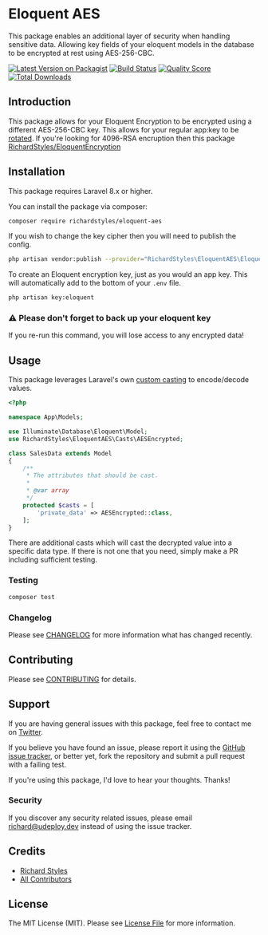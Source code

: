 # Eloquent AES

This package enables an additional layer of security when handling sensitive data. Allowing key fields of your eloquent models in the database to be encrypted at rest using AES-256-CBC. 

[![Latest Version on Packagist](https://img.shields.io/packagist/v/richardstyles/eloquent-aes.svg?style=flat-square)](https://packagist.org/packages/richardstyles/eloquent-aes)
[![Build Status](https://img.shields.io/travis/richardstyles/eloquent-aes/master.svg?style=flat-square)](https://travis-ci.org/richardstyles/eloquent-aes)
[![Quality Score](https://img.shields.io/scrutinizer/g/richardstyles/eloquent-aes.svg?style=flat-square)](https://scrutinizer-ci.com/g/richardstyles/eloquent-aes)
[![Total Downloads](https://img.shields.io/packagist/dt/richardstyles/eloquent-aes.svg?style=flat-square)](https://packagist.org/packages/richardstyles/eloquent-aes)

## Introduction

This package allows for your Eloquent Encryption to be encrypted using a different AES-256-CBC key. This allows for your regular app:key to be [rotated](https://tighten.co/blog/app-key-and-you/). If you're looking for 4096-RSA encruption then this package [RichardStyles/EloquentEncryption](https://github.com/RichardStyles/EloquentEncryption)

## Installation

This package requires Laravel 8.x or higher.

You can install the package via composer:

```bash
composer require richardstyles/eloquent-aes
```

If you wish to change the key cipher then you will need to publish the config.

```bash
php artisan vendor:publish --provider="RichardStyles\EloquentAES\EloquentAESServiceProvider" --tag="config"
```

To create an Eloquent encryption key, just as you would an app key. This will automatically add to the bottom of your `.env` file.

```bash
php artisan key:eloquent
```

### ⚠️ Please don't forget to back up your eloquent key
If you re-run this command, you will lose access to any encrypted data!


## Usage

This package leverages Laravel's own [custom casting](https://laravel.com/docs/8.x/eloquent-mutators#custom-casts) to encode/decode values. 

``` php
<?php

namespace App\Models;

use Illuminate\Database\Eloquent\Model;
use RichardStyles\EloquentAES\Casts\AESEncrypted;

class SalesData extends Model
{
    /**
     * The attributes that should be cast.
     *
     * @var array
     */
    protected $casts = [
        'private_data' => AESEncrypted::class,
    ];
}

```

There are additional casts which will cast the decrypted value into a specific data type. If there is not one that you need, simply make a PR including sufficient testing.

### Testing

``` bash
composer test
```

### Changelog

Please see [CHANGELOG](CHANGELOG.md) for more information what has changed recently.

## Contributing

Please see [CONTRIBUTING](CONTRIBUTING.md) for details.

## Support

If you are having general issues with this package, feel free to contact me on [Twitter](https://twitter.com/StylesGoTweet).

If you believe you have found an issue, please report it using the [GitHub issue tracker](https://github.com/RichardStyles/eloquent-aes/issues), or better yet, fork the repository and submit a pull request with a failing test.

If you're using this package, I'd love to hear your thoughts. Thanks!

### Security

If you discover any security related issues, please email richard@udeploy.dev instead of using the issue tracker.

## Credits

- [Richard Styles](https://github.com/richardstyles)
- [All Contributors](../../contributors)

## License

The MIT License (MIT). Please see [License File](LICENSE.md) for more information.
